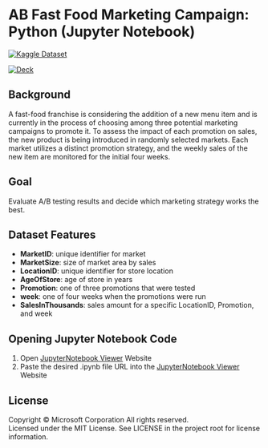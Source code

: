 # AB Fast Food Marketing Campaign: Python (Jupyter Notebook)

[![Kaggle Dataset](https://img.shields.io/static/v1?label=Kaggle%20Dataset&message=Open&color=blue&logo=visualstudiocode)](https://www.kaggle.com/datasets/chebotinaa/fast-food-marketing-campaign-ab-test)

[![Deck](https://img.shields.io/static/v1?label=Presentation%20Deck&message=Open&color=blue&logo=visualstudiocode)](https://drive.google.com/file/d/1MmYEVi4HW5A0c5MiB5uSpn-mXu16ue2A/view?usp=sharing)

## Background

A fast-food franchise is considering the addition of a new menu item and is currently in the process of choosing among three potential marketing campaigns to promote it. To assess the impact of each promotion on sales, the new product is being introduced in randomly selected markets. Each market utilizes a distinct promotion strategy, and the weekly sales of the new item are monitored for the initial four weeks.

## Goal

Evaluate A/B testing results and decide which marketing strategy works the best.

## Dataset Features

   - **MarketID**: unique identifier for market
   - **MarketSize**: size of market area by sales
   - **LocationID**: unique identifier for store location
   - **AgeOfStore**: age of store in years
   - **Promotion**: one of three promotions that were tested
   - **week**: one of four weeks when the promotions were run
   - **SalesInThousands**: sales amount for a specific LocationID, Promotion, and week


## Opening Jupyter Notebook Code
   1. Open [JupyterNotebook Viewer](https://nbviewer.org/) Website
   2. Paste the desired .ipynb file URL into the [JupyterNotebook Viewer](https://nbviewer.org/) Website


## License

Copyright © Microsoft Corporation All rights reserved.<br />
Licensed under the MIT License. See LICENSE in the project root for license information.

